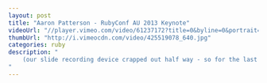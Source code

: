 ```yaml
--- 
layout: post
title: "Aaron Patterson - RubyConf AU 2013 Keynote"
videoUrl: "//player.vimeo.com/video/61237172?title=0&byline=0&portrait=0"
thumbUrl: "http://i.vimeocdn.com/video/425519078_640.jpg"
categories: ruby
description: "
    (our slide recording device crapped out half way - so for the last 20 minutes, there's no slides - sorry!)  Aaron Patterson is one of Ruby’s most respected and loved programmers. A committer to both Ruby and Ruby on Rails and a member of Seattle's Ruby community, he also has a sense of humour that has endeared him to many audiences.    
"
---
```

